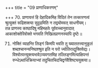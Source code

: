 +++
title = "09 प्राणाधिकरणम्"

+++
70. प्राणायत्तं हि देहादिकमिह विदितं तेन तत्कारणत्वं  
श्रुत्युक्तं रूढिशक्त्या सुदृढमिति न तद्व्योमवत् साधनीयम्।  
तन्न प्राणस्य काष्ठादिषु महिमहतेः पूर्ववच्चानुवादात्   
आकाशोक्तेरिवोक्ते भगवति निखिलप्राणनस्यापि दृष्टेः॥

71. नोक्तिं व्याहन्ति लिङ्गं किमपि भवति तु ख्याततत्त्वानुकूलं  
शब्दश्चानन्यनिष्ठश्श्रुत इति न परो ज्योतिराद्युक्तिवेद्यः।  
विश्वोत्पत्त्युक्त्यभावेऽप्यवगतमिह तल्लिङ्गमित्याक्षिपन्तं  
रुन्धेऽथाधिक्रियाभ्यां तदुचितचिदचिद्वर्गवैशिष्ट्ययुक्त्या॥
